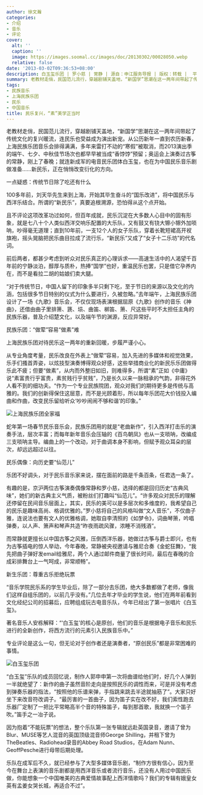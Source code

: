 ```yaml
---
author: 徐文瀚
categories:
- 介绍
- 音乐
- 评论
cover:
  alt: ''
  caption: ''
  image: https://images.soomal.cc/images/doc/20130302/00028050.webp
  relative: false
date: '2013-03-02T09:36:53+08:00'
description: 白玉玺乐团 | 罗小慈 | 常静 | 源自：申江服务导报 | 版权：转载 |  平均/总评分：05.00/5
summary: 老教材走俏，民国范儿流行，穿越剧铺天盖地，“新国学”思潮在这一两年间带起了传统文化的复兴暖流，连民乐也受益成为演出新宠。从公历新年一直到农历新春，上海民族乐团音乐会排得满满，多年来雷打不动的“寒假”被取消，而2013演出季的端午、七夕、中秋佳节场次也都早早被当成“香饽饽”预留……
tags:
- 民族音乐
- 上海民族乐团
- 民乐
- 中国音乐
title: 民乐复兴，“素”美学正当时
---
```


老教材走俏，民国范儿流行，穿越剧铺天盖地，“新国学”思潮在这一两年间带起了传统文化的复兴暖流，连民乐也受益成为演出新宠。从公历新年一直到农历新春，上海民族乐团音乐会排得满满，多年来雷打不动的“寒假”被取消，而2013演出季的端午、七夕、中秋佳节场次也都早早被当成“香饽饽”预留；奥运会上演奏过古筝的常静，刚上了春晚；就连新成军的电音民乐团体白玉玺，也在为中国民乐音乐剧做准备……新民乐，正在悄悄改变衍化的方向。

一点疑惑：传统节日除了吃还有什么

100多年前，刘天华先生来到上海，开始其毕生奋斗的“国乐改进”，将中国民乐与西洋乐结合。所谓的“新民乐”，真要追根溯源，恐怕得从这个点开始。

且不评论这项改革功过如何，但百年成就，民乐沉淀在大多数人心目中的固有形象，就是七八十个人类似西洋交响乐配置的大乐队，又有鼓又有铙大镲小镲外加唢呐，吵得毫无道理；直到10年前，一支12个人的女子乐队，穿着长靴短裙高开衩旗袍，摇头晃脑把民乐曲目拉成了流行乐，“新民乐”又成了“女子十二乐坊”的代名词。

前后两者，都甚少考虑到听众对民乐真正的心理诉求――高速生活中的人渴望千百年前的宁静淡泊，醇厚与质朴，热捧“国学”也好，重温民乐也罢，只是借它孕养内在，而不是看拉二胡的姑娘们卖大腿。

“对于传统节日，中国人留下的印象多半只剩下吃，至于节日的来源以及文化的内涵，包括很多节日特别的仪式为什么要进行，久被忽略。”去年端午，上海民族乐团设计了一场《九歌》音乐会，不仅仅现场表演根据屈原《九歌》创作的音乐《神曲》，还借由曲子里排箫、篪、埙、曲笛、梆笛、箫、尺这些平时不太担任主角的民族乐器，普及介绍楚文化，以及端午节的渊源，反应异常好。

民族乐团：“做荤”容易“做素”难

上海民族乐团对待民乐这一两年的重新回暖，步履严谨小心。

从专业角度考量，民乐改良在外表上“做荤”容易，加入先进的多媒体和视觉效果，乐手们搔首弄姿，以炫技型演奏博得观众好感，这些举措商业化的新民乐乐团做得乐此不疲；但要“做素”，从内而外整旧如旧，则难得多，所谓“素”正如《中庸》说“素富贵行乎富贵，素贫贱行乎贫贱”，乃是长久以来一脉相承的气韵，非得花外人看不到的细功夫。“作为一个专业民族院团，观众对我们的期待更多是传统与高雅的。我们的创新得保住这层意，而不是光顾着形，所以每年乐团花大价钱投入编曲和作曲，改变民乐留给听众‘吵吵闹闹不够和谐’的印象。”

![上海民族乐团全家福](https://images.soomal.cc/images/doc/20120922/00023112.webp)





蛇年第一场春节民乐音乐会，民族乐团用的就是“老曲新作”，引入西洋打击乐的演奏手法，层次丰富；而每年新年音乐会压轴的《百鸟朝凤》也从一支唢呐，改编成三支唢呐主导。编曲上的一个改动，对于曲调本身不影响，但赋予观众耳朵的层次，却远远超过以往。

民乐偶像：向历史要“仙范儿”

乐团不好调头，对于民乐音乐家来说，摆在面前的路是千条百条，任君选一条了。

有趣的是，京沪两位古筝演奏偶像常静和罗小慈，选择的都是回归历史“古典风味”，她们的新古典主义气质，被粉丝们打趣叫“仙范儿”。“许多观众对民乐的理解还停留在民间音乐层面上，其实，民乐的美可以是多层次和多维度的，我希望自己的民乐是趣味高尚、格调优雅的。”罗小慈将自己的风格叫做“文人音乐”，不仅曲子雅，连说法也要有文人的优雅格调，她取自李清照的《如梦令》，词曲琴箫，吟唱弹奏，以人声、箫声和琴声共造“昨夜雨疏风骤，浓睡不消残酒”。

而常静就更擅长以中国古筝之风雅，压倒西洋乐器，她做过古筝与爵士即兴，也有为古筝插电的惊人举动，今年春晚，常静被央视邀请与雅尼合奏《金蛇狂舞》，“我先把曲子弹好发email给雅尼，两个人通过邮件商量了很长时间，最后在春晚的合成彩排舞台上一气呵成，非常顺畅”。

新生乐团：尊重古乐拒绝玩票

“音乐学院民乐系的学生毕业后，除了一部分去乐团，绝大多数都做了老师，像我们这样自组乐团的，以前几乎没有。”几位去年才毕业的学生说，他们在两年前看到文化经纪公司的招募后，应聘组成玩古电音乐队，今年已经出了第一张唱片《白玉玺》。

著名音乐人安栋解释：“‘白玉玺’的核心是原创，他们的音乐是根据电子音乐和民乐进行的全新创作，将西方流行的元素引入民族音乐中。”

专业评论是这么一句，但无论对于创作者还是演奏者，“原创民乐”都是非常困难的事情。

![白玉玺乐团](https://images.soomal.cc/images/doc/20130302/00028050.webp)





“白玉玺”乐队的成员回忆说，制作人郭申申第一次将曲谱给他们时，好几个人弹到一半就绝望了：新作的曲子虽然音阶走向是按照民乐的调性而来，可是并没有考虑到弹奏乐器的指法，“按照他的乐谱来弹，手指跳来跳去半途就抽筋了”。大家只好坐下来改音符改调子。“最厉害的一首曲子，因为笛子实在改不好，我们索性跑去乐器厂定制了一把比平常略高半个音的特殊笛子，每到那首歌，我就换一个笛子吹。”笛手之一冶子说。

因为抱着“不能玩票”的想法，整个乐队第一张专辑就远赴英国录音，邀请了曾为Blur、MUSE等艺人混音的英国顶级混音师George Shilling，并租下曾为TheBeatles、Radiohead录音的Abbey Road Studios，在Adam Nunn、GeoffPesche进行母带后期处理。

乐队在成军后不久，就已经参与了大型多媒体音乐剧，“制作方很有信心，因为至今在舞台上表演的音乐剧都是用西洋音乐或者流行音乐，还没有人用过中国民乐做，你能想象一个中国唯美的古典爱情故事配上西洋情歌吗？我们的专辑有娥皇女英有孟姜女哭长城，再适合不过”。